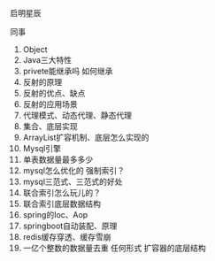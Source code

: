 启明星辰

同事

1. Object
2. Java三大特性
3. privete能继承吗 如何继承
4. 反射的原理
5. 反射的优点、缺点
6. 反射的应用场景
7. 代理模式、动态代理、静态代理
8. 集合、底层实现
9. ArrayList扩容机制、底层怎么实现的
10. Mysql引擎
11. 单表数据量最多多少 
12. mysql怎么优化的  强制索引？
13. mysql三范式、三范式的好处
14. 联合索引怎么玩儿的？
15. 联合索引底层数据结构
16. spring的Ioc、Aop
17. springboot自动装配、原理
18. redis缓存穿透、缓存雪崩
19. 一亿个整数的数据量去重 任何形式  扩容器的底层结构